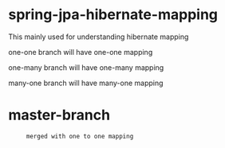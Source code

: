 # spring-jpa-hibernate-mapping

This mainly used for understanding hibernate mapping

one-one branch will have one-one mapping

one-many branch will have one-many mapping

many-one branch will have many-one mapping

#  master-branch
        
         merged with one to one mapping
         
         

